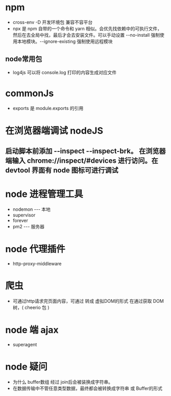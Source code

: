 # npm
- cross-env -D 开发环境包 兼容不容平台
- npx 是 npm 自带的一个命令和 yarn 相似。会优先找依赖中的可执行文件，然后在去全局中找，最后才会去安装文件。可以手动设置 --no-install 强制使用本地模块。--ignore-existing 强制使用远程模块 
## node常用包
- log4js 可以将 console.log 打印的内容生成对应文件

# commonJs
- exports 是 module.exports 的引用

# 在浏览器端调试 nodeJS
## 启动脚本前添加 --inspect --inspect-brk。 在浏览器端输入 chrome://inspect/#devices 进行访问。在 devtool 界面有 node 图标可进行调试

# node 进程管理工具
- nodemon --- 本地
- supervisor
- forever
- pm2 --- 服务器

# node 代理插件
- http-proxy-middleware

# 爬虫
- 可通过http请求完页面内容，可通过 转成 虚拟DOM的形式 在通过获取 DOM 树，( cheerio 包 )

# node 端 ajax
- superagent

# node 疑问 
- 为什么 buffer数组 经过 join后会被装换成字符串。
- 在数据传输中不管任意类型数据，最终都会被转换成字符串 或 Buffer的形式 